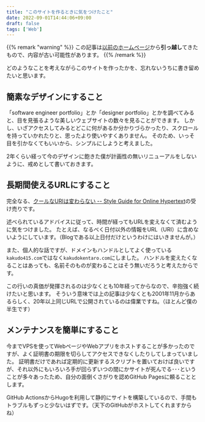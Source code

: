 ```yaml
---
title: "このサイトを作るときに気をつけたこと"
date: 2022-09-01T14:44:06+09:00
draft: false
tags: ['Web']
---
```


{{% remark "warning" %}}
この記事は[以前のホームページ](https://github.com/kakudo415/kakudokentaro.com)から**引っ越し**てきたもので、内容が古い可能性があります。
{{% /remark %}}

どのようなことを考えながらこのサイトを作ったかを、忘れないうちに書き留めたいと思います。

## 簡素なデザインにすること

「software engineer portfolio」とか「designer portfolio」とかを調べてみると、目を見張るような美しいウェブサイトの数々を見ることができます。
しかし、いざアクセスしてみるとどこに何があるか分かりづらかったり、スクロールを持っていかれたりと、思ったより使いやすくありません。
そのため、いっそ目を引かなくてもいいから、シンプルにしようと考えました。

2年くらい経って今のデザインに飽きた僕が計画性の無いリニューアルをしないように、戒めとして書いておきます。

## 長期間使えるURLにすること

完全なる、[クールなURIは変わらない  -- Style Guide for Online Hypertext](https://www.kanzaki.com/docs/Style/URI.html)の受け売りです。

述べられているアドバイスに従って、時間が経ってもURLを変えなくて済むように気をつけました。
たとえば、なるべく日付以外の情報をURL（URI）に含めないようにしています。（Blogである以上日付だけというわけにはいきませんが。）

また、個人的な話ですが、ドメインもハンドルとしてよく使っている`kakudo415.com`ではなく`kakudokentaro.com`にしました。
ハンドルを変えたくなることはあっても、名前そのものが変わることはそう無いだろうと考えたからです。

この行いの真価が発揮されるのは少なくとも10年経ってからなので、辛抱強く続けたいと思います。
そういう意味では上の記事は少なくとも2001年11月からあるらしく、20年以上同じURLで公開されているのは偉業ですね。（ほとんど僕の半生です）

## メンテナンスを簡単にすること

今までVPSを使ってWebページやWebアプリをホストすることが多かったのですが、よく証明書の期限を切らしてアクセスできなくしたりしてしまっていました。
証明書だけであれば定期的に更新するスクリプトを置いておけば良いですが、それ以外にもいろいろ手が回らずいつの間にかサイトが死んでる･･･ということが多々あったため、自分の面倒くさがりを認めGitHub Pagesに頼ることとします。

GitHub ActionsからHugoを利用して静的にサイトを構築しているので、手間もトラブルもずっと少ないはずです。（天下のGitHubがホストしてくれますからね）
